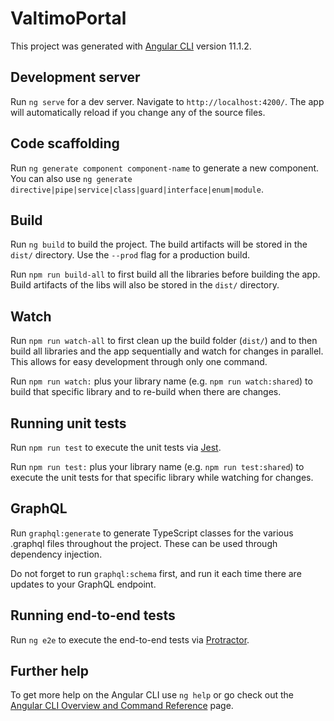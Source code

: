 # ValtimoPortal

This project was generated with [Angular CLI](https://github.com/angular/angular-cli) version 11.1.2.

## Development server

Run `ng serve` for a dev server. Navigate to `http://localhost:4200/`. The app will automatically reload if you change
any of the source files.

## Code scaffolding

Run `ng generate component component-name` to generate a new component. You can also
use `ng generate directive|pipe|service|class|guard|interface|enum|module`.

## Build

Run `ng build` to build the project. The build artifacts will be stored in the `dist/` directory. Use the `--prod` flag
for a production build.

Run `npm run build-all` to first build all the libraries before building the app. Build artifacts of the libs will also
be stored in the `dist/` directory.

## Watch

Run `npm run watch-all` to first clean up the build folder (`dist/`) and to then build all libraries and the app
sequentially and watch for changes in parallel. This allows for easy development through only one command.

Run `npm run watch:` plus your library name (e.g. `npm run watch:shared`) to build that specific library and to re-build
when there are changes.

## Running unit tests

Run `npm run test` to execute the unit tests via [Jest](https://jestjs.io/).

Run `npm run test:` plus your library name (e.g. `npm run test:shared`) to execute the unit tests for that specific
library while watching for changes.

## GraphQL

Run `graphql:generate` to generate TypeScript classes for the various .graphql files throughout the project. These can
be used through dependency injection.

Do not forget to run `graphql:schema` first, and run it each time there are updates to your GraphQL endpoint.

## Running end-to-end tests

Run `ng e2e` to execute the end-to-end tests via [Protractor](http://www.protractortest.org/).

## Further help

To get more help on the Angular CLI use `ng help` or go check out
the [Angular CLI Overview and Command Reference](https://angular.io/cli) page.
